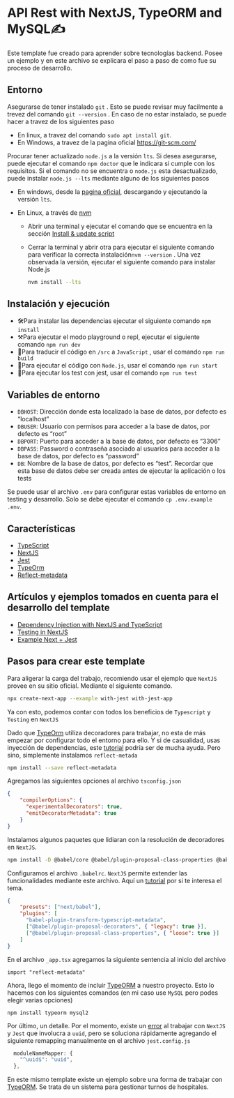 # API Rest with NextJS, TypeORM  and MySQL:writing_hand:

Este template fue creado para aprender sobre tecnologías backend. Posee un ejemplo y en este archivo se explicara el paso a paso de como fue su proceso de desarrollo.

## Entorno

Asegurarse de tener instalado `git` . Esto se puede revisar muy facilmente a trevez del comando `git --version` . En caso de no estar instalado, se puede hacer a travez de los siguientes paso

- En linux, a travez del comando `sudo apt install git`.
- En Windows, a travez de la pagina oficial https://git-scm.com/

Procurar tener actualizado `node.js` a la versión `lts`. Si desea asegurarse, puede ejecutar el comando `npm doctor` que le indicara si cumple con los requisitos. Si el comando no se encuentra o `node.js` esta desactualizado, puede instalar `node.js --lts` mediante alguno de los siguientes pasos

- En windows, desde la [pagina oficial](https://nodejs.org/en/), descargando y ejecutando la versión `lts`.

- En Linux, a través de [nvm](https://github.com/nvm-sh/nvm) 

  - Abrir una terminal y ejecutar el comando que se encuentra en la sección [Install & update script](https://github.com/nvm-sh/nvm#install--update-script)

  - Cerrar la terminal y abrir otra para ejecutar el siguiente comando para verificar la correcta instalación`nvm --version` . Una vez observada la versión, ejecutar el siguiente comando para instalar Node.js

    ```bash
    nvm install --lts
    ```


## Instalación y ejecución

- 🛠Para instalar las dependencias ejecutar el siguiente comando `npm install`
- ⚒Para ejecutar el modo playground o repl, ejecutar el siguiente comando `npm run dev`
- 🔧Para traducir el código en `/src` a `JavaScript` , usar el comando `npm run build`
- 🔑Para ejecutar el código con `Node.js`, usar el comando `npm run start`
- 🧪Para ejecutar los test con jest, usar el comando `npm run test`

## Variables de entorno

- `DBHOST`: Dirección donde esta localizado la base de datos, por defecto es “localhost”
- `DBUSER`: Usuario con permisos para acceder a la base de datos, por defecto es “root”
- `DBPORT`: Puerto para acceder a la base de datos, por defecto es “3306”
- `DBPASS`: Password o contraseña asociado al usuarios para acceder a la base de datos, por defecto es “password”
- `DB`: Nombre de la base de datos, por defecto es “test”. Recordar que esta base de datos debe ser creada antes de ejecutar la aplicación o los tests

Se puede usar el archivo `.env` para configurar estas variables de entorno en testing y desarrollo. Solo se debe ejecutar el comando `cp .env.example .env`.

## Características

- [TypeScript](https://www.typescriptlang.org/)
- [NextJS](https://nextjs.org/)
- [Jest](https://jestjs.io/)
- [TypeOrm](https://typeorm.io/)
- [Reflect-metadata](https://www.npmjs.com/package/reflect-metadata)

## Artículos y ejemplos  tomados en cuenta para el desarrollo del template

- [Dependency Injection with NextJS and TypeScript](https://himynameistim.com/blog/dependency-injection-with-nextjs-and-typescript)
- [Testing in NextJS](https://nextjs.org/docs/testing)
- [Example Next + Jest](https://github.com/vercel/next.js/tree/canary/examples/with-jest)

## Pasos para crear este template

Para aligerar la carga del trabajo, recomiendo usar el ejemplo que `NextJS` provee en su sitio oficial. Mediante el siguiente comando. 

```bash
npx create-next-app --example with-jest with-jest-app
```

Ya con esto, podemos contar con todos los beneficios de `Typescript` y `Testing` en `NextJS`

Dado que [TypeOrm](https://typeorm.io/) utiliza decoradores para trabajar, no esta de más empezar por configurar todo el entorno para ello. Y si de casualidad, usas inyección de dependencias, este [tutorial](https://himynameistim.com/blog/dependency-injection-with-nextjs-and-typescript) podría ser de mucha ayuda. Pero sino, simplemente instalamos `reflect-metada`

```bash
npm install --save reflect-metadata
```

Agregamos las siguientes opciones al archivo `tsconfig.json`

```json
{
    "compilerOptions": {
      "experimentalDecorators": true,
      "emitDecoratorMetadata": true
    }
}
```

Instalamos algunos paquetes que lidiaran con la resolución de decoradores en `NextJS`.

```bash
npm install -D @babel/core @babel/plugin-proposal-class-properties @babel/plugin-proposal-decorators babel-plugin-transform-typescript-metadata
```

Configuramos el archivo `.babelrc`. `NextJS` permite extender las funcionalidades mediante este archivo. Aquí un [tutorial](https://nextjs.org/docs/advanced-features/customizing-babel-config) por si te interesa el tema.

```json
{
    "presets": ["next/babel"],
    "plugins": [
      "babel-plugin-transform-typescript-metadata",
      ["@babel/plugin-proposal-decorators", { "legacy": true }],
      ["@babel/plugin-proposal-class-properties", { "loose": true }]
    ]
}
```

En el archivo `_app.tsx` agregamos la siguiente sentencia al inicio del archivo

```
import "reflect-metadata"
```

Ahora, llego el momento de incluir [TypeORM](https://typeorm.io/) a nuestro proyecto. Esto lo hacemos con los siguientes comandos (en mi caso use `MySQL` pero podes elegir varias opciones)

```
npm install typeorm mysql2
```

Por último, un detalle. Por el momento, existe un [error](https://github.com/uuidjs/uuid/issues/451) al trabajar con `NextJS` y `Jest` que involucra a `uuid`, pero se soluciona rápidamente agregando el siguiente remapping manualmente en el archivo `jest.config.js`

```js
  moduleNameMapper: {
    "^uuid$": "uuid",
  },
```

En este mismo template existe un ejemplo sobre una forma de trabajar con [TypeORM](https://typeorm.io/). Se trata de un sistema para gestionar turnos de hospitales. 
